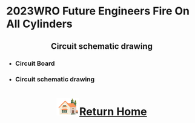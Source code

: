 2023WRO Future Engineers Fire On All Cylinders  
====
## <div align="center">Circuit schematic drawing </div>

- ### Circuit Board


- ### Circuit schematic drawing





# <div align="center">![HOME](../../other/img/Home.png)[Return Home](../../)</div>  
